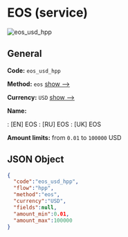 
# EOS (service) 
![eos_usd_hpp](https://static.openfintech.io/payment_methods/eos_usd_hpp/logo.svg?w=400&c=v0.59.26#w200)  

## General 
 
**Code:** `eos_usd_hpp` 
 
**Method:** `eos` 
 [show -->](/payment-methods/eos/) 
 
**Currency:** `USD` [show -->](/currencies/USD/) 
 
**Name:** 
 
:	[EN] EOS 
:	[RU] EOS 
:	[UK] EOS 
 
**Amount limits:** from `0.01` to `100000` USD 

## JSON Object 

```json
{
  "code":"eos_usd_hpp",
  "flow":"hpp",
  "method":"eos",
  "currency":"USD",
  "fields":null,
  "amount_min":0.01,
  "amount_max":100000
}
```  
